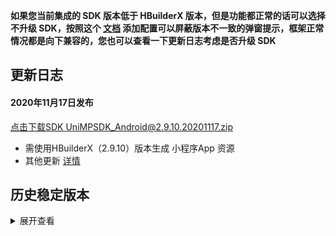 **如果您当前集成的 SDK 版本低于 HBuilderX 版本，但是功能都正常的话可以选择不升级 SDK，按照这个 [文档](https://ask.dcloud.net.cn/article/35627) 添加配置可以屏蔽版本不一致的弹窗提示，框架正常情况都是向下兼容的，您也可以查看一下更新日志考虑是否升级 SDK**

## 更新日志
#### 2020年11月17日发布
[点击下载SDK UniMPSDK_Android@2.9.10.20201117.zip](http://download.dcloud.net.cn/unimpsdk/UniMPSDK_Android@2.9.10.20201117.zip)
+ 需使用HBuilderX（2.9.10）版本生成 小程序App 资源
+ 其他更新 [详情](https://download1.dcloud.net.cn/hbuilderx/changelog/2.9.10.20201117-alpha.html)


## 历史稳定版本
<details>
<summary>展开查看</summary>

百度网盘链接: [https://pan.baidu.com/s/1Gb19IMm2ihRA0u4MNzCT4Q](https://pan.baidu.com/s/1Gb19IMm2ihRA0u4MNzCT4Q) 提取码: hnug